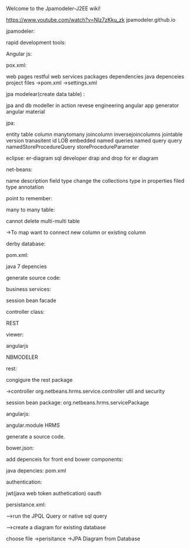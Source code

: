 Welcome to the Jpamodeler-J2EE wiki!


https://www.youtube.com/watch?v=Nlz7zKku_zk
jpamodeler.github.io

jpamodeler:

rapid development tools:

Angular js:


pox.xml:

web pages
restful web services
packages
dependencies
java depenceies
project files
->pom.xml
->settings.xml

jpa modelear(create data table) :

jpa and db modeller in action
revese engineering
angular app generator
angular material


jpa:

entity
table
column 
manytomany
joincolumn
inversejoincolumns
jointable
version
tranasitent
id
LOB
embedded
named queries
named query
query
namedStoreProcedureQuery
storeProcedureParameter

eclipse:
er-diagram 
sql developer drap and drop for er diagram

net-beans:

name 
description
field type
change the collections type in properties
filed type
annotation




point to remember:

many to many table:

cannot delete multi-multi table

->To map want to connect new column or existing column

derby database:

pom.xml:

java 7 depencies






generate source code:

business services:

session bean facade

controller class:

REST

viewer:

angularjs

NBMODELER

rest:

congigure the rest package

->controller 
org.netbeans.hrms.service.controller
util and security

session bean package:
org.netbeans.hrms.servicePackage

angularjs:

angular.module
HRMS

generate a source code.



bower.json:

add depenceis for front end
bower components:


java depencies:
pom.xml


authentication:

jwt(java web token authetication)
oauth

persistance.xml:

-->run the JPQL Query or native sql query

-->create a diagram for existing database

choose file
->perisitance
->JPA Diagram from Database



